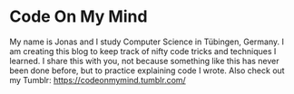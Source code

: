 # Code On My Mind
My name is Jonas and I study Computer Science in Tübingen, Germany. I am creating this blog to keep track of nifty code tricks and techniques I learned. I share this with you, not because something like this has never been done before, but to practice explaining code I wrote. Also check out my Tumblr: https://codeonmymind.tumblr.com/
